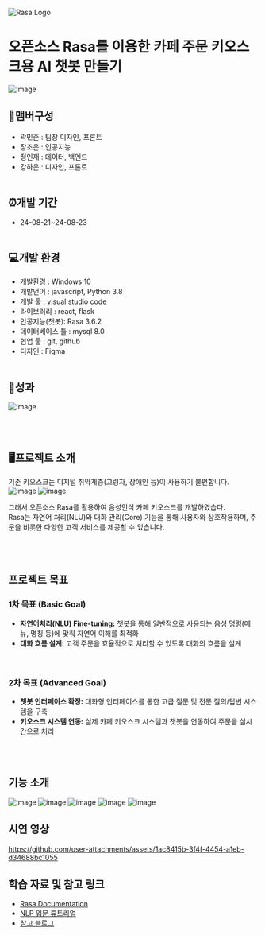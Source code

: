 ![Rasa Logo](https://github.com/user-attachments/assets/1646dc9b-ab28-4848-984a-844d9d6d0576)

# 오픈소스 Rasa를 이용한 카페 주문 키오스크용 AI 챗봇 만들기</h1>
![image](https://github.com/user-attachments/assets/71638153-78fe-4404-9ca1-029a1743cbe1)

## 🧑맴버구성
- 곽민준 : 팀장 디자인, 프론트
- 장조은 : 인공지능
- 정인재 : 데이터, 백엔드
- 강하은 : 디자인, 프론트
<br><br>
## ⏰개발 기간
- 24-08-21~24-08-23
<br><br>
## 💻개발 환경
- 개발환경 : Windows 10 
- 개발언어 : javascript, Python 3.8
- 개발 툴 : visual studio code
- 라이브러리 : react, flask
- 인공지능(챗봇): Rasa 3.6.2
- 데이터베이스 툴 : mysql 8.0
- 협업 툴 : git, github
- 디자인 : Figma
<br><br>
## 🚀성과
![image](https://github.com/user-attachments/assets/fcec44e6-79df-4410-9dc9-cabada6f37d4)




<br><br>
## 🖥프로젝트 소개<br>
기존 키오스크는 디지털 취약계층(고령자, 장애인 등)이 사용하기 불편합니다.
![image](https://github.com/user-attachments/assets/73246304-1e75-4e0d-9114-7c18e0f0690a)
![image](https://github.com/user-attachments/assets/81cdc155-5df5-4a9b-a3a6-30696e3930ce)


그래서 오픈소스 Rasa를 활용하여 음성인식 카페 키오스크를 개발하였습다. <br>
Rasa는 자연어 처리(NLU)와 대화 관리(Core) 기능을 통해 사용자와 상호작용하며, 주문을 비롯한 다양한 고객 서비스를 제공할 수 있습니다.
<br><br><br><br>


## 프로젝트 목표
### 1차 목표 (Basic Goal)
- **자연어처리(NLU) Fine-tuning:** 챗봇을 통해 일반적으로 사용되는 음성 명령(메뉴, 명칭 등)에 맞춰 자연어 이해를 최적화
- **대화 흐름 설계:** 고객 주문을 효율적으로 처리할 수 있도록 대화의 흐름을 설계
<br><br><br>


### 2차 목표 (Advanced Goal)
- **챗봇 인터페이스 확장:** 대화형 인터페이스를 통한 고급 질문 및 전문 질의/답변 시스템을 구축
- **키오스크 시스템 연동:** 실제 카페 키오스크 시스템과 챗봇을 연동하여 주문을 실시간으로 처리

<br><br>

## 기능 소개
![image](https://github.com/user-attachments/assets/849ffa7c-bfe6-4b46-a327-8bfcfd814e46)
![image](https://github.com/user-attachments/assets/924dddf1-5885-4f97-8e50-ddece054837f)
![image](https://github.com/user-attachments/assets/b376db4b-7d28-4cb4-abf8-d22867c262c7)
![image](https://github.com/user-attachments/assets/961c9921-14f5-4374-ac04-de6fd6aec841)
![image](https://github.com/user-attachments/assets/9ac2af5c-9167-47f9-ac4d-a41a0198a864)




## 시연 영상
https://github.com/user-attachments/assets/1ac8415b-3f4f-4454-a1eb-d34688bc1055



## 학습 자료 및 참고 링크
- [Rasa Documentation](https://rasa.com/docs/)
- [NLP 입문 튜토리얼](https://roytravel.tistory.com/360)
- [참고 블로그](https://better-tomorrow-than-today.tistory.com/category/%ED%94%84%EB%A0%88%EC%9E%84%EC%9B%8C%ED%81%AC/RASA%20%EC%B1%97%EB%B4%87%20API)




